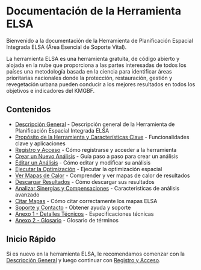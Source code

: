 # Documentación de la Herramienta ELSA

Bienvenido a la documentación de la Herramienta de Planificación Espacial Integrada ELSA (Área Esencial de Soporte Vital).

La herramienta ELSA es una herramienta gratuita, de código abierto y alojada en la nube que proporciona a las partes interesadas de todos los países una metodología basada en la ciencia para identificar áreas prioritarias nacionales donde la protección, restauración, gestión y revegetación urbana pueden conducir a los mejores resultados en todos los objetivos e indicadores del KMGBF.

## Contenidos

- [Descripción General](01_overview.md) - Descripción general de la Herramienta de Planificación Espacial Integrada ELSA
- [Propósito de la Herramienta y Características Clave](02_tool_purpose.md) - Funcionalidades clave y aplicaciones
- [Registro y Acceso](03_registration.md) - Cómo registrarse y acceder a la herramienta
- [Crear un Nuevo Análisis](04_creating_analysis.md) - Guía paso a paso para crear un análisis
- [Editar un Análisis](05_editing_analysis.md) - Cómo editar y modificar su análisis
- [Ejecutar la Optimización](06_running_optimization.md) - Ejecutar la optimización espacial
- [Ver Mapas de Calor](07_viewing_heatmaps.md) - Comprender y ver mapas de calor de resultados
- [Descargar Resultados](08_downloading_results.md) - Cómo descargar sus resultados
- [Analizar Sinergias y Compensaciones](09_analyse_synergies.md) - Características de análisis avanzado
- [Citar Mapas](10_citing_maps.md) - Cómo citar correctamente los mapas ELSA
- [Soporte y Contacto](11_support.md) - Obtener ayuda y soporte
- [Anexo 1 - Detalles Técnicos](12_annex1.md) - Especificaciones técnicas
- [Anexo 2 - Glosario](13_annex2.md) - Glosario de términos

## Inicio Rápido

Si es nuevo en la herramienta ELSA, le recomendamos comenzar con la [Descripción General](01_overview.md) y luego continuar con [Registro y Acceso](03_registration.md).

